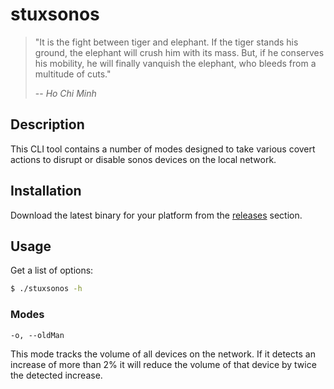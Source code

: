 # stuxsonos

> "It is the fight between tiger and elephant. If the tiger stands his ground, the elephant will crush him with its mass. But, if he conserves his mobility, he will finally vanquish the elephant, who bleeds from a multitude of cuts."
>
> -- <cite>Ho Chi Minh</cite>

## Description

This CLI tool contains a number of modes designed to take various covert actions to disrupt or disable sonos devices on the local network.

## Installation

Download the latest binary for your platform from the [releases](https://github.com/threesquared/stuxsonos/releases) section.

## Usage

Get a list of options:

```sh
$ ./stuxsonos -h
```

### Modes

`-o, --oldMan`

This mode tracks the volume of all devices on the network. If it detects an increase of more than 2% it will reduce the volume of that 
device by twice the detected increase.
